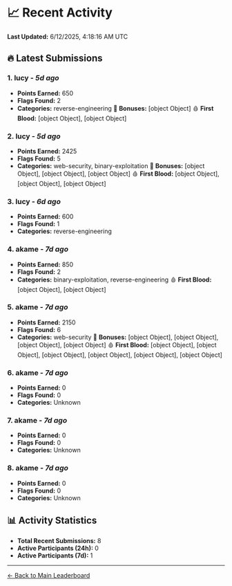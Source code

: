 # 📈 Recent Activity

**Last Updated:** 6/12/2025, 4:18:16 AM UTC

## 🔥 Latest Submissions

### 1. lucy - *5d ago*
- **Points Earned:** 650
- **Flags Found:** 2
- **Categories:** reverse-engineering 🎯 **Bonuses:** [object Object] 🩸 **First Blood:** [object Object], [object Object]

### 2. lucy - *5d ago*
- **Points Earned:** 2425
- **Flags Found:** 5
- **Categories:** web-security, binary-exploitation 🎯 **Bonuses:** [object Object], [object Object], [object Object] 🩸 **First Blood:** [object Object], [object Object], [object Object]

### 3. lucy - *6d ago*
- **Points Earned:** 600
- **Flags Found:** 1
- **Categories:** reverse-engineering

### 4. akame - *7d ago*
- **Points Earned:** 850
- **Flags Found:** 2
- **Categories:** binary-exploitation, reverse-engineering 🩸 **First Blood:** [object Object], [object Object]

### 5. akame - *7d ago*
- **Points Earned:** 2150
- **Flags Found:** 6
- **Categories:** web-security 🎯 **Bonuses:** [object Object], [object Object], [object Object], [object Object] 🩸 **First Blood:** [object Object], [object Object], [object Object], [object Object], [object Object], [object Object]

### 6. akame - *7d ago*
- **Points Earned:** 0
- **Flags Found:** 0
- **Categories:** Unknown

### 7. akame - *7d ago*
- **Points Earned:** 0
- **Flags Found:** 0
- **Categories:** Unknown

### 8. akame - *7d ago*
- **Points Earned:** 0
- **Flags Found:** 0
- **Categories:** Unknown

## 📊 Activity Statistics

- **Total Recent Submissions:** 8
- **Active Participants (24h):** 0
- **Active Participants (7d):** 1

---
[← Back to Main Leaderboard](README.md)